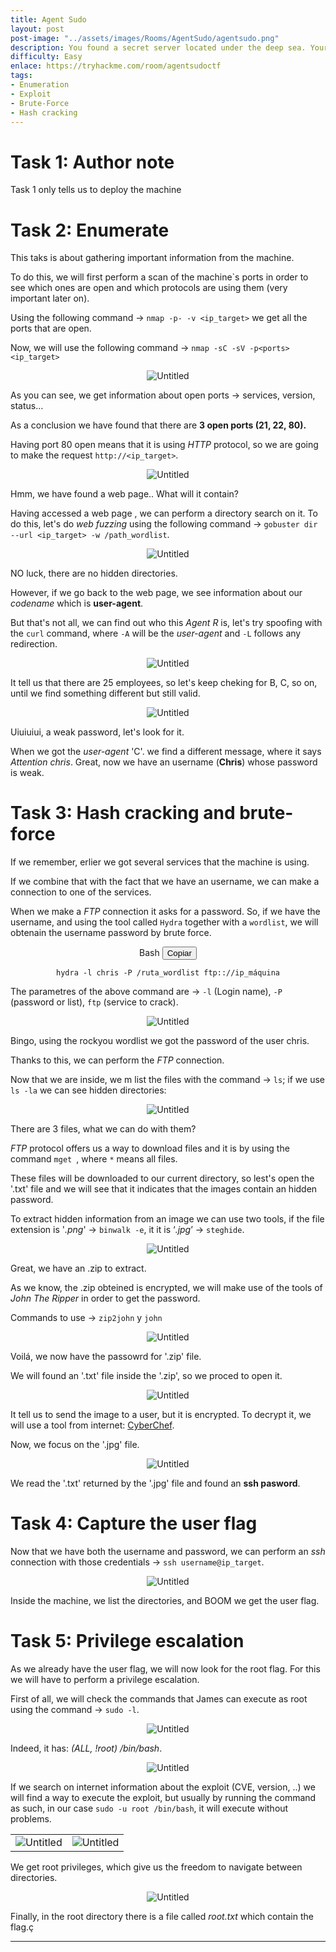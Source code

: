 ```yaml
---
title: Agent Sudo
layout: post
post-image: "../assets/images/Rooms/AgentSudo/agentsudo.png"
description: You found a secret server located under the deep sea. Your task is to hack inside the server and reveal the truth.
difficulty: Easy
enlace: https://tryhackme.com/room/agentsudoctf
tags:
- Enumeration
- Exploit
- Brute-Force
- Hash cracking
---
```



# Task 1: Author note
Task 1 only tells us to deploy the machine

# Task 2: Enumerate

This taks is about gathering important information from the machine.

To do this, we will first perform a scan of the machine`s ports in order to see which ones are open and which protocols are using them (very important later on). 

Using the following command  → `nmap -p- -v <ip_target>` we get all the ports that are open.

Now, we will use the following command → `nmap -sC -sV -p<ports> <ip_target>`

<div style="text-align: center; ">
    <img src="../assets/images/Rooms/AgentSudo/Untitled.png" alt="Untitled" onclick="openModal(this.src )" />
</div>

As you can see, we get information about open ports → services, version, status…

As a conclusion we have found that there are **3 open ports (21, 22, 80).**

Having port 80 open means that it is using *HTTP* protocol, so we are going to make the request `http://<ip_target>`.
 
<div style="text-align: center;">
    <img src="../assets/images/Rooms/AgentSudo/Untitled1.png" alt="Untitled" onclick="openModal(this.src)" />
</div>

Hmm, we have found a web page.. What will it contain?  

Having accessed a web page , we can perform a directory search on it. To do this, let's do *web fuzzing* using the following command  → `gobuster dir --url <ip_target> -w /path_wordlist`.


<div style="text-align: center;">
    <img src="../assets/images/Rooms/AgentSudo/Untitled2.png" alt="Untitled" onclick="openModal(this.src)" />
</div>

NO luck, there are no hidden directories.

However, if we go back to the web page, we see information about our *codename* which is **user-agent**.

But that's not all, we can find out who this *Agent R* is, let's try spoofing with the `curl` command, where `-A` will be the *user-agent* and `-L` follows any redirection.

<div style="text-align: center;">
    <img src="../assets/images/Rooms/AgentSudo/Untitled3.png" alt="Untitled" onclick="openModal(this.src)" />
</div>

It tell us that there are 25 employees, so let's keep cheking for B, C, so on, until we find something different but still valid.

<div style="text-align: center;">
    <img src="../assets/images/Rooms/AgentSudo/Untitled4.png" alt="Untitled" onclick="openModal(this.src)" />
</div>

Uiuiuiui, a weak password, let's look for it.

When we got the *user-agent* 'C'. we find a different message, where it says *Attention chris*.
Great, now we have an username (**Chris**) whose password is weak.

# Task 3: Hash cracking and brute-force

If we remember, erlier we got several services that the machine is using.

If we combine that with the fact that we have an username, we can make a connection to one of the services.

When we make a *FTP* connection it asks for a password. So, if we have the username, and using the tool called `Hydra` together with a `wordlist`, we will obtenain the username password by brute force.

<div style="text-align:center;">
 <div class="code-container">
    <div class="code-header">
      Bash
      <button class="copy-button" data-code="bash">Copiar</button>
    </div>
    <pre><code class="language-bash" >hydra -l chris -P /ruta_wordlist ftp:://ip_máquina</code></pre>
  </div>
</div>

The parametres of the above command are → `-l` (Login name), `-P` (password or list), `ftp` (service to crack).

<div style="text-align: center;">
    <img src="../assets/images/Rooms/AgentSudo/a.png" alt="Untitled" onclick="openModal(this.src)" />
</div>

Bingo, using the rockyou wordlist we got the password of the user chris. 

Thanks to this, we can perform the *FTP* connection.

Now that we are inside, we m list the files with the command → `ls`; if we use `ls -la` we can see hidden directories:


<div style="text-align: center;">
    <img src="../assets/images/Rooms/AgentSudo/Untitled5.png" alt="Untitled" onclick="openModal(this.src)" />
</div>

There are 3 files, what we can do with them?

*FTP* protocol offers us a way to download files and it is by using the command `mget `, where `*` means all files.

These files will be downloaded to our current directory, so lest's open the '.txt' file and we will see that it indicates that the images contain an hidden password.

To extract hidden information from an image we can use two tools, if the file extension is '*.png*'  → `binwalk -e`, it it is ‘*.jpg*’ → `steghide`.

<div style="text-align: center;">
    <img src="../assets/images/Rooms/AgentSudo/Untitled6.png" alt="Untitled" onclick="openModal(this.src)" />
</div>

Great, we have an .zip to extract.

As we know, the .zip obteined is encrypted, we will make use of the tools of *John The Ripper* in order to get the password. 

Commands to use → `zip2john` y `john`

<div style="text-align: center;">
    <img src="../assets/images/Rooms/AgentSudo/b.png" alt="Untitled" onclick="openModal(this.src)" />
</div>

Voilá, we now have the passowrd for '.zip' file.

We will found an '.txt' file inside the '.zip', so we proced to open it.

<div style="text-align: center;">
    <img src="../assets/images/Rooms/AgentSudo/c.png" alt="Untitled" onclick="openModal(this.src)" />
</div>

It tell us to send the image to a user, but it is encrypted. To decrypt it, we will use a tool from internet: [CyberChef](https://gchq.github.io/CyberChef/).

Now, we focus on the '.jpg' file.

<div style="text-align: center;">
    <img src="../assets/images/Rooms/AgentSudo/d.png" alt="Untitled" onclick="openModal(this.src)" />
</div>

We read  the '.txt' returned by the '.jpg' file and found an **ssh pasword**.


# Task 4: Capture the user flag

Now that we have both the username and password, we can perform an *ssh* connection with those credentials → `ssh username@ip_target`.

<div style="text-align: center;">
    <img src="../assets/images/Rooms/AgentSudo/f.png" alt="Untitled" onclick="openModal(this.src)" />
</div>

Inside the machine, we list the directories, and BOOM we get the user flag.

# Task 5: Privilege escalation

As we already have the user flag, we will now look for the root flag. For this we will have to perform a privilege escalation.

First of all, we will check the commands that James can execute as root using the command → `sudo -l`.

<div style="text-align: center;">
    <img src="../assets/images/Rooms/AgentSudo/Untitled7.png" alt="Untitled" onclick="openModal(this.src)" />
</div>

Indeed, it has: *(ALL, !root) /bin/bash*.

<div style="text-align: center;">
    <img src="../assets/images/Rooms/AgentSudo/Untitled8.png" alt="Untitled" onclick="openModal(this.src)" />
</div>

If we search on internet information about the exploit (CVE, version, ..) we will find a way to execute the exploit, but usually by running the command as such, in our case `sudo -u root /bin/bash`, it will execute without problems.

<table>
  <tr>
    <td style="vertical-align:top">
      <div style="text-align: center;">
          <img src="../assets/images/Rooms/AgentSudo/Untitled9.png" alt="Untitled" onclick="openModal(this.src)" />
      </div>
    </td>
    <td style="vertical-align:top">
      <div style="text-align: center;">
          <img src="../assets/images/Rooms/AgentSudo/Untitled10.png" alt="Untitled" onclick="openModal(this.src)" />
      </div>
    </td>
  </tr>
</table>

We get root privileges, which give us the freedom to navigate between directories.

<div style="text-align: center;">
    <img src="../assets/images/Rooms/AgentSudo/g.png" alt="Untitled" onclick="openModal(this.src)" />
</div>

Finally, in the root directory there is a file called *root.txt* which contain the flag.ç

---